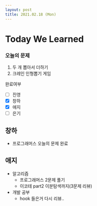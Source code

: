 ```yaml
---
layout: post
title: 2021.02.18 (Mon)
---
```


# Today We Learned

###  오늘의 문제

1. 두 개 뽑아서 더하기
2. 크레인 인형뽑기 게임

완료여부  
- [ ] 진영 
- [x] 창하 
- [x] 애지 
- [ ] 은기

## 창하

- 프로그래머스 오늘의 문제 완료

## 애지
- 알고리즘
  - 프로그래머스 2문제 풀기
  - 이코테 part2 이분탐색까지(3문제 리뷰)
- 개발 공부
  - hook 들은거 다시 리뷰..



